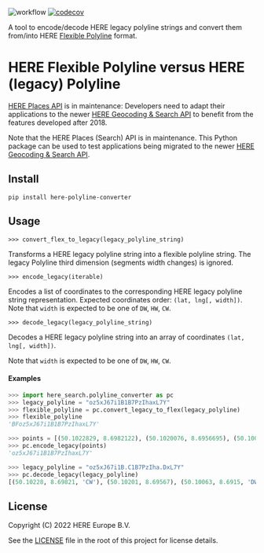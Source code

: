 ![workflow][b]
[![codecov][c1]][c2]

A tool to encode/decode HERE legacy polyline strings and convert them from/into HERE [Flexible Polyline][1] format.

# HERE Flexible Polyline versus HERE (legacy) Polyline

[HERE Places API][2] is in maintenance: Developers need to adapt their applications to the newer 
[HERE Geocoding & Search API][3] to benefit from the features developed after 2018. 

Note that the HERE Places (Search) API is in maintenance. This Python package can be used to test applications being migrated to 
the newer [HERE Geocoding & Search API](https://developer.here.com/documentation/geocoding-search-api/dev_guide/index.html).


## Install

```shell
pip install here-polyline-converter
```

## Usage


```
>>> convert_flex_to_legacy(legacy_polyline_string)
```

Transforms a HERE legacy polyline string into a flexible polyline string. The legacy Polyline third dimension (segments width changes) is ignored.

```
>>> encode_legacy(iterable)
```

Encodes a list of coordinates to the corresponding HERE legacy polyline string representation. 
Expected coordinates order: `(lat, lng[, width])`. Note that `width` is expected to be one of `DW`, `HW`, `CW`.


```
>>> decode_legacy(legacy_polyline_string)
```

Decodes a HERE legacy polyline string into an array of coordinates `(lat, lng[, width])`.


Note that `width` is expected to be one of `DW`, `HW`, `CW`.

#### Examples

```python
>>> import here_search.polyline_converter as pc
>>> legacy_polyline = "oz5xJ67i1B1B7PzIhaxL7Y"
>>> flexible_polyline = pc.convert_legacy_to_flex(legacy_polyline)
>>> flexible_polyline
'BFoz5xJ67i1B1B7PzIhaxL7Y'

>>> points = [(50.1022829, 8.6982122), (50.1020076, 8.6956695), (50.1006313, 8.6914960), (50.0987800, 8.6875156)]
>>> pc.encode_legacy(points)
'oz5xJ67i1B1B7PzIhaxL7Y'

>>> legacy_polyline = "oz5xJ67i1B.C1B7PzIha.DxL7Y"
>>> pc.decode_legacy(legacy_polyline)
[(50.10228, 8.69821, 'CW'), (50.10201, 8.69567), (50.10063, 8.6915, 'DW'), (50.09878, 8.68752)]
```

## License

Copyright (C) 2022 HERE Europe B.V.

See the [LICENSE](./LICENSE) file in the root of this project for license details.

[1]: https://github.com/heremaps/flexible-polyline
[2]: https://developer.here.com/documentation/places/dev_guide/topics/guide.html
[3]: https://developer.here.com/documentation/geocoding-search-api/dev_guide/index.html
[4]: https://developer.here.com/documentation/places/dev_guide/topics/location-contexts.html#location-contexts__here-polyline-encoding
[5]: https://developer.here.com/documentation/routing-api
[b]: https://github.com/decitre/python-flexpolyline-pbapi/actions/workflows/test.yml/badge.svg
[c1]: https://codecov.io/gh/heremaps/python-flexpolyline-pbapi/branch/main/graph/badge.svg?token=9LPI9T7BMN
[c2]: https://codecov.io/gh/heremaps/python-flexpolyline-pbapi